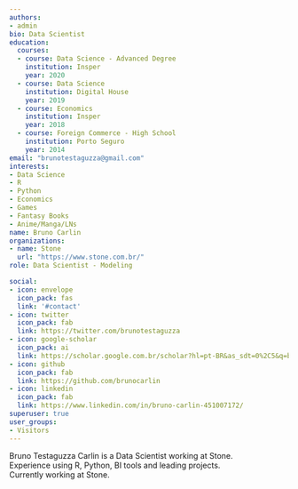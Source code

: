 ```yaml
---
authors:
- admin
bio: Data Scientist
education:
  courses:
  - course: Data Science - Advanced Degree
    institution: Insper 
    year: 2020
  - course: Data Science
    institution: Digital House
    year: 2019
  - course: Economics
    institution: Insper
    year: 2018
  - course: Foreign Commerce - High School
    institution: Porto Seguro
    year: 2014
email: "brunotestaguzza@gmail.com"
interests:
- Data Science
- R
- Python
- Economics
- Games
- Fantasy Books
- Anime/Manga/LNs
name: Bruno Carlin
organizations:
- name: Stone
  url: "https://www.stone.com.br/"
role: Data Scientist - Modeling

social:
- icon: envelope
  icon_pack: fas
  link: '#contact'
- icon: twitter
  icon_pack: fab
  link: https://twitter.com/brunotestaguzza
- icon: google-scholar
  icon_pack: ai
  link: https://scholar.google.com.br/scholar?hl=pt-BR&as_sdt=0%2C5&q=bruno+testaguzza+carlin+&btnG=
- icon: github
  icon_pack: fab
  link: https://github.com/brunocarlin
- icon: linkedin
  icon_pack: fab
  link: https://www.linkedin.com/in/bruno-carlin-451007172/
superuser: true
user_groups:
- Visitors
---
```

Bruno Testaguzza Carlin is a Data Scientist working at Stone.  
Experience using R, Python, BI tools and leading projects.  
Currently working at Stone.
